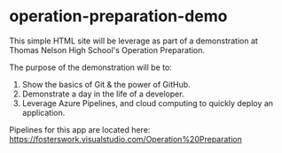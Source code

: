 # operation-preparation-demo

This simple HTML site will be leverage as part of a demonstration at Thomas Nelson High School's Operation Preparation.

The purpose of the demonstration will be to:

1. Show the basics of Git & the power of GitHub.
1. Demonstrate a day in the life of a developer.
1. Leverage Azure Pipelines, and cloud computing to quickly deploy an application. 

Pipelines for this app are located here: https://fosterswork.visualstudio.com/Operation%20Preparation
